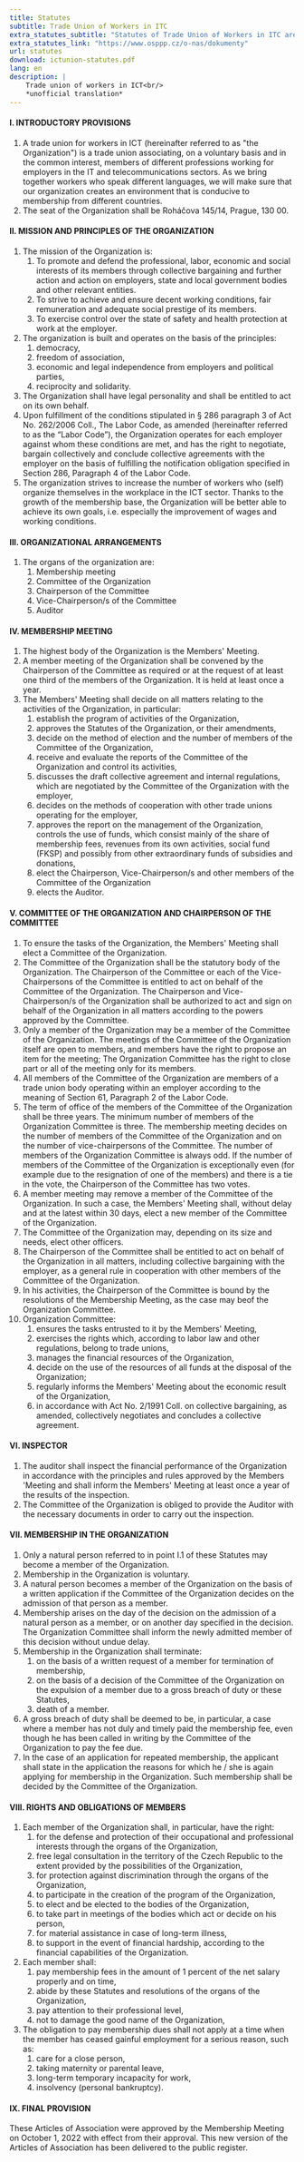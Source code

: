 ```yaml
---
title: Statutes
subtitle: Trade Union of Workers in ITC
extra_statutes_subtitle: "Statutes of Trade Union of Workers in ITC are subject to statutes of Trade Union Federation of Money and Insurance Workers, which you can read here:" 
extra_statutes_link: "https://www.osppp.cz/o-nas/dokumenty"
url: statutes
download: ictunion-statutes.pdf
lang: en
description: |
    Trade union of workers in ICT<br/>
    *unofficial translation*
---
```

#### I. INTRODUCTORY PROVISIONS

1. A trade union for workers in ICT (hereinafter referred to as "the Organization") is a trade union associating, on a voluntary basis and in the common interest, members of different professions working for employers in the IT and telecommunications sectors. As we bring together workers who speak different languages, we will make sure that our organization creates an environment that is conducive to membership from different countries.
2. The seat of the Organization shall be Roháčova 145/14, Prague, 130 00.

#### II. MISSION AND PRINCIPLES OF THE ORGANIZATION

1. The mission of the Organization is:
    1. To promote and defend the professional, labor, economic and social interests of its members through collective bargaining and further action and action on employers, state and local government bodies and other relevant entities.
    1. To strive to achieve and ensure decent working conditions, fair remuneration and adequate social prestige of its members.
    1. To exercise control over the state of safety and health protection at work at the employer.
2. The organization is built and operates on the basis of the principles:
    1. democracy,
    1. freedom of association,
    1. economic and legal independence from employers and political parties,
    1. reciprocity and solidarity.
3. The Organization shall have legal personality and shall be entitled to act on its own behalf.
4. Upon fulfillment of the conditions stipulated in § 286 paragraph 3 of Act No. 262/2006 Coll., The Labor Code, as amended (hereinafter referred to as the “Labor Code”), the Organization operates for each employer against whom these conditions are met, and has the right to negotiate, bargain collectively and conclude collective agreements with the employer on the basis of fulfilling the notification obligation specified in Section 286, Paragraph 4 of the Labor Code.
5. The organization strives to increase the number of workers who (self) organize themselves in the workplace in the ICT sector. Thanks to the growth of the membership base, the Organization will be better able to achieve its own goals, i.e. especially the improvement of wages and working conditions.

#### III. ORGANIZATIONAL ARRANGEMENTS

1. The organs of the organization are:
    1. Membership meeting
    1. Committee of the Organization
    1. Chairperson of the Committee
    1. Vice-Chairperson/s of the Committee
    1. Auditor

#### IV. MEMBERSHIP MEETING

1. The highest body of the Organization is the Members' Meeting.
2. A member meeting of the Organization shall be convened by the Chairperson of the Committee as required or at the request of at least one third of the members of the Organization. It is held at least once a year.
3. The Members' Meeting shall decide on all matters relating to the activities of the Organization, in particular:
    1. establish the program of activities of the Organization,
    1. approves the Statutes of the Organization, or their amendments,
    1. decide on the method of election and the number of members of the Committee of the Organization,
    1. receive and evaluate the reports of the Committee of the Organization and control its activities,
    1. discusses the draft collective agreement and internal regulations, which are negotiated by the Committee of the Organization with the employer,
    1. decides on the methods of cooperation with other trade unions operating for the employer,
    1. approves the report on the management of the Organization, controls the use of funds, which consist mainly of the share of membership fees, revenues from its own activities, social fund (FKSP) and possibly from other extraordinary funds of subsidies and donations,
    1. elect the Chairperson, Vice-Chairperson/s and other members of the Committee of the Organization
    1. elects the Auditor.

#### V. COMMITTEE OF THE ORGANIZATION AND CHAIRPERSON OF THE COMMITTEE

1. To ensure the tasks of the Organization, the Members' Meeting shall elect a Committee of the Organization.
2. The Committee of the Organization shall be the statutory body of the Organization. The Chairperson of the Committee or each of the Vice-Chairpersons of the Committee is entitled to act on behalf of the Committee of the Organization. The Chairperson and Vice-Chairperson/s of the Organization shall be authorized to act and sign on behalf of the Organization in all matters according to the powers approved by the Committee.
3. Only a member of the Organization may be a member of the Committee of the Organization. The meetings of the Committee of the Organization itself are open to members, and members have the right to propose an item for the meeting; The Organization Committee has the right to close part or all of the meeting only for its members.
4. All members of the Committee of the Organization are members of a trade union body operating within an employer according to the meaning of Section 61, Paragraph 2 of the Labor Code.
5. The term of office of the members of the Committee of the Organization shall be three years. The minimum number of members of the Organization Committee is three. The membership meeting decides on the number of members of the Committee of the Organization and on the number of vice-chairpersons of the Committee. The number of members of the Organization Committee is always odd. If the number of members of the Committee of the Organization is exceptionally even (for example due to the resignation of one of the members) and there is a tie in the vote, the Chairperson of the Committee has two votes.
6. A member meeting may remove a member of the Committee of the Organization. In such a case, the Members' Meeting shall, without delay and at the latest within 30 days, elect a new member of the Committee of the Organization.
7. The Committee of the Organization may, depending on its size and needs, elect other officers.
8. The Chairperson of the Committee shall be entitled to act on behalf of the Organization in all matters, including collective bargaining with the employer, as a general rule in cooperation with other members of the Committee of the Organization.
9. In his activities, the Chairperson of the Committee is bound by the resolutions of the Membership Meeting, as the case may beof the Organization Committee.
10. Organization Committee:
    1. ensures the tasks entrusted to it by the Members' Meeting,
    1. exercises the rights which, according to labor law and other regulations, belong to trade unions,
    1. manages the financial resources of the Organization,
    1. decide on the use of the resources of all funds at the disposal of the Organization;
    1. regularly informs the Members' Meeting about the economic result of the Organization,
    1. in accordance with Act No. 2/1991 Coll. on collective bargaining, as amended, collectively negotiates and concludes a collective agreement.

#### VI. INSPECTOR

1. The auditor shall inspect the financial performance of the Organization in accordance with the principles and rules approved by the Members 'Meeting and shall inform the Members' Meeting at least once a year of the results of the inspection.
2. The Committee of the Organization is obliged to provide the Auditor with the necessary documents in order to carry out the inspection.

#### VII. MEMBERSHIP IN THE ORGANIZATION

1. Only a natural person referred to in point I.1 of these Statutes may become a member of the Organization.
2. Membership in the Organization is voluntary.
3. A natural person becomes a member of the Organization on the basis of a written application if the Committee of the Organization decides on the admission of that person as a member.
4. Membership arises on the day of the decision on the admission of a natural person as a member, or on another day specified in the decision. The Organization Committee shall inform the newly admitted member of this decision without undue delay.
5. Membership in the Organization shall terminate:
    1. on the basis of a written request of a member for termination of membership,
    1. on the basis of a decision of the Committee of the Organization on the expulsion of a member due to a gross breach of duty or these Statutes,
    1. death of a member.
6. A gross breach of duty shall be deemed to be, in particular, a case where a member has not duly and timely paid the membership fee, even though he has been called in writing by the Committee of the Organization to pay the fee due.
7. In the case of an application for repeated membership, the applicant shall state in the application the reasons for which he / she is again applying for membership in the Organization. Such membership shall be decided by the Committee of the Organization.

#### VIII. RIGHTS AND OBLIGATIONS OF MEMBERS

1. Each member of the Organization shall, in particular, have the right:
    1. for the defense and protection of their occupational and professional interests through the organs of the Organization,
    1. free legal consultation in the territory of the Czech Republic to the extent provided by the possibilities of the Organization,
    1. for protection against discrimination through the organs of the Organization,
    1. to participate in the creation of the program of the Organization,
    1. to elect and be elected to the bodies of the Organization,
    1. to take part in meetings of the bodies which act or decide on his person,
    1. for material assistance in case of long-term illness,
    1. to support in the event of financial hardship, according to the financial capabilities of the Organization.
2. Each member shall:
    1. pay membership fees in the amount of 1 percent of the net salary properly and on time,
    1. abide by these Statutes and resolutions of the organs of the Organization,
    1. pay attention to their professional level,
    1. not to damage the good name of the Organization,
3. The obligation to pay membership dues shall not apply at a time when the member has ceased gainful employment for a serious reason, such as:
    1. care for a close person,
    1. taking maternity or parental leave,
    1. long-term temporary incapacity for work,
    1. insolvency (personal bankruptcy).

#### IX. FINAL PROVISION

These Articles of Association were approved by the Membership Meeting on October 1, 2022 with effect from their approval. This new version of the Articles of Association has been delivered to the public register.
